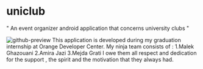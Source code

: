# uniclub
" An event organizer android application that concerns university clubs "


![github-preview](https://www.behance.net/gallery/81839761/Uniclub-Following-events-App-UIUX)
This application is developed during my graduation internship at Orange Developer Center. My ninja team consists of :
1.Malek Ghazouani
2.Amira Jazi
3.Mejda Grati
I owe them all respect and dedication for the support , the spirit and the motivation that they always had.




